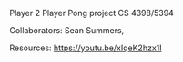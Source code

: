 Player 2 Player Pong project CS 4398/5394

Collaborators: Sean Summers,

Resources: https://youtu.be/xIqeK2hzx1I
